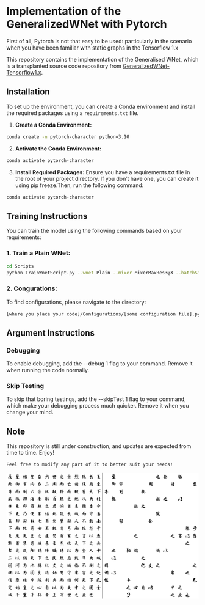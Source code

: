 # Implementation of the GeneralizedWNet with Pytorch

First of all, Pytorch is not that easy to be used: particularly in the scenario when you have been familiar with static graphs in the Tensorflow 1.x

This repository contains the implementation of the Generalised WNet, which is a transplanted source code repository from [GeneralizedWNet-Tensorflow1.x](https://github.com/falconjhc/GeneralizedWNet-Tensorflow1.x).

## Installation
To set up the environment, you can create a Conda environment and install the required packages using a `requirements.txt` file.

1. **Create a Conda Environment:**
```bash
conda create -n pytorch-character python=3.10
```
   
2. **Activate the Conda Environment:**

```bash
conda activate pytorch-character
```

3. **Install Required Packages:**
Ensure you have a requirements.txt file in the root of your project directory. If you don’t have one, you can create it using pip freeze.Then, run the following command:
```bash
conda activate pytorch-character
```


## Training Instructions

You can train the model using the following commands based on your requirements:

### 1. Train a Plain WNet:

```bash
cd Scripts
python TrainWnetScript.py --wnet Plain --mixer MixerMaxRes3@3 --batchSize 64 --inputStyleNum 5 --epochs 35 --resumeTrain 1 --config PF64-HW50-Batch816 --device 0
```



###  2. Congurations:
To find configurations, please navigate to the directory:
```bash
[where you place your code]/Configurations/[some configuration file].py 
```

## Argument Instructions

###  Debugging
To enable debugging, add the --debug 1 flag to your command. Remove it when running the code normally.

### Skip Testing 
To skip that boring testings, add the --skipTest 1 flag to your command, which make your debugging process much quicker. Remove it when you change your mind. 





## Note
This repository is still under construction, and updates are expected from time to time.
Enjoy!

```bash
Feel free to modify any part of it to better suit your needs!
```


![Demo of GeneralizedWNet](Style-00075-TestingSet.gif)